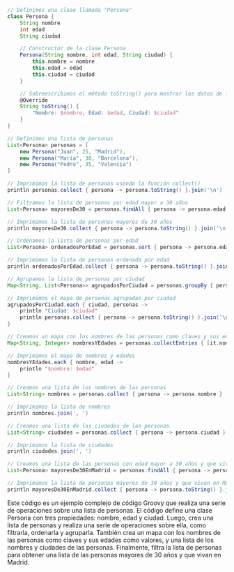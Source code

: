 ```groovy
// Definimos una clase llamada "Persona"
class Persona {
    String nombre
    int edad
    String ciudad

    // Constructor de la clase Persona
    Persona(String nombre, int edad, String ciudad) {
        this.nombre = nombre
        this.edad = edad
        this.ciudad = ciudad
    }

    // Sobreescribimos el método toString() para mostrar los datos de la persona
    @Override
    String toString() {
        "Nombre: $nombre, Edad: $edad, Ciudad: $ciudad"
    }
}

// Definimos una lista de personas
List<Persona> personas = [
    new Persona("Juan", 25, "Madrid"),
    new Persona("María", 30, "Barcelona"),
    new Persona("Pedro", 35, "Valencia")
]

// Imprimimos la lista de personas usando la función collect()
println personas.collect { persona -> persona.toString() }.join('\n')

// Filtramos la lista de personas por edad mayor a 30 años
List<Persona> mayoresDe30 = personas.findAll { persona -> persona.edad > 30 }

// Imprimimos la lista de personas mayores de 30 años
println mayoresDe30.collect { persona -> persona.toString() }.join('\n')

// Ordenamos la lista de personas por edad
List<Persona> ordenadosPorEdad = personas.sort { persona -> persona.edad }

// Imprimimos la lista de personas ordenada por edad
println ordenadosPorEdad.collect { persona -> persona.toString() }.join('\n')

// Agrupamos la lista de personas por ciudad
Map<String, List<Persona>> agrupadosPorCiudad = personas.groupBy { persona -> persona.ciudad }

// Imprimimos el mapa de personas agrupadas por ciudad
agrupadosPorCiudad.each { ciudad, personas ->
    println "Ciudad: $ciudad"
    println personas.collect { persona -> persona.toString() }.join('\n')
}

// Creamos un mapa con los nombres de las personas como claves y sus edades como valores
Map<String, Integer> nombresYEdades = personas.collectEntries { [it.nombre, it.edad] }

// Imprimimos el mapa de nombres y edades
nombresYEdades.each { nombre, edad ->
    println "$nombre: $edad"
}

// Creamos una lista de los nombres de las personas
List<String> nombres = personas.collect { persona -> persona.nombre }

// Imprimimos la lista de nombres
println nombres.join(', ')

// Creamos una lista de las ciudades de las personas
List<String> ciudades = personas.collect { persona -> persona.ciudad }

// Imprimimos la lista de ciudades
println ciudades.join(', ')

// Creamos una lista de las personas con edad mayor a 30 años y que vivan en Madrid
List<Persona> mayoresDe30EnMadrid = personas.findAll { persona -> persona.edad > 30 && persona.ciudad == "Madrid" }

// Imprimimos la lista de personas mayores de 30 años y que vivan en Madrid
println mayoresDe30EnMadrid.collect { persona -> persona.toString() }.join('\n')
```

Este código es un ejemplo complejo de código Groovy que realiza una serie de operaciones sobre una lista de personas. El código define una clase Persona con tres propiedades: nombre, edad y ciudad. Luego, crea una lista de personas y realiza una serie de operaciones sobre ella, como filtrarla, ordenarla y agruparla. También crea un mapa con los nombres de las personas como claves y sus edades como valores, y una lista de los nombres y ciudades de las personas. Finalmente, filtra la lista de personas para obtener una lista de las personas mayores de 30 años y que vivan en Madrid.